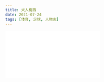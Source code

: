 ```yaml
---
title: 犬人梅西
date: 2021-07-24
tags: [体育, 足球, 人物志]
---
```


<iframe src="//player.bilibili.com/player.html?aid=4904567&bvid=BV1ws411q7cg&cid=7964529&page=1" scrolling="no" border="0" frameborder="no" framespacing="0" allowfullscreen="true"> </iframe>
